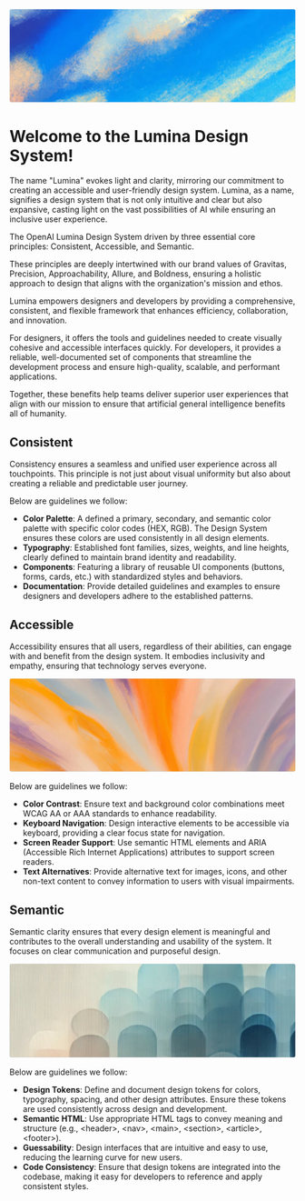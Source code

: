 ![Lumina](./apps/docs/public/images/bg-1.png)

# Welcome to the Lumina Design System!

The name "Lumina" evokes light and clarity, mirroring our commitment to creating an accessible and user-friendly design system. Lumina, as a name, signifies a design system that is not only intuitive and clear but also expansive, casting light on the vast possibilities of AI while ensuring an inclusive user experience.

The OpenAI Lumina Design System driven by three essential core principles: Consistent, Accessible, and Semantic.

These principles are deeply intertwined with our brand values of Gravitas, Precision, Approachability, Allure, and Boldness, ensuring a holistic approach to design that aligns with the organization's mission and ethos.

Lumina empowers designers and developers by providing a comprehensive, consistent, and flexible framework that enhances efficiency, collaboration, and innovation.

For designers, it offers the tools and guidelines needed to create visually cohesive and accessible interfaces quickly. For developers, it provides a reliable, well-documented set of components that streamline the development process and ensure high-quality, scalable, and performant applications.

Together, these benefits help teams deliver superior user experiences that align with our mission to ensure that artificial general intelligence benefits all of humanity.

## Consistent

Consistency ensures a seamless and unified user experience across all touchpoints. This principle is not just about visual uniformity but also about creating a reliable and predictable user journey.

Below are guidelines we follow:

- **Color Palette**: A defined a primary, secondary, and semantic color palette with specific color codes (HEX, RGB). The Design System ensures these colors are used consistently in all design elements.
- **Typography**: Established font families, sizes, weights, and line heights, clearly defined to maintain brand identity and readability.
- **Components**: Featuring a library of reusable UI components (buttons, forms, cards, etc.) with standardized styles and behaviors.
- **Documentation**: Provide detailed guidelines and examples to ensure designers and developers adhere to the established patterns.

## Accessible

Accessibility ensures that all users, regardless of their abilities, can engage with and benefit from the design system. It embodies inclusivity and empathy, ensuring that technology serves everyone.

![Lumina Accessible](./apps/docs/public/images/bg-2.png)

Below are guidelines we follow:

- **Color Contrast**: Ensure text and background color combinations meet WCAG AA or AAA standards to enhance readability.
- **Keyboard Navigation**: Design interactive elements to be accessible via keyboard, providing a clear focus state for navigation.
- **Screen Reader Support**: Use semantic HTML elements and ARIA (Accessible Rich Internet Applications) attributes to support screen readers.
- **Text Alternatives**: Provide alternative text for images, icons, and other non-text content to convey information to users with visual impairments.

## Semantic

Semantic clarity ensures that every design element is meaningful and contributes to the overall understanding and usability of the system. It focuses on clear communication and purposeful design.

![Lumina Semantic](./apps/docs/public/images/bg-3.png)

Below are guidelines we follow:

- **Design Tokens**: Define and document design tokens for colors, typography, spacing, and other design attributes. Ensure these tokens are used consistently across design and development.
- **Semantic HTML**: Use appropriate HTML tags to convey meaning and structure (e.g., \<header\>, \<nav\>, \<main\>, \<section\>, \<article\>, \<footer\>).
- **Guessability**: Design interfaces that are intuitive and easy to use, reducing the learning curve for new users.
- **Code Consistency**: Ensure that design tokens are integrated into the codebase, making it easy for developers to reference and apply consistent styles.
